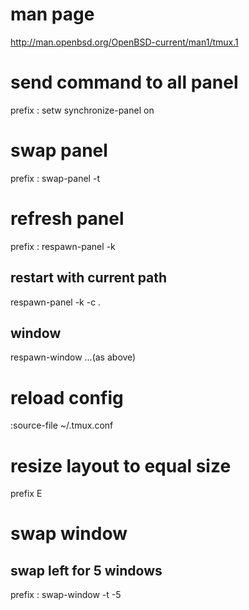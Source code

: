 # man page
http://man.openbsd.org/OpenBSD-current/man1/tmux.1

# send command to all panel
prefix :
setw synchronize-panel on

# swap panel
prefix :
swap-panel -t <target-panel-num>

# refresh panel
prefix :
respawn-panel -k
## restart with current path
respawn-panel -k -c .
## window
respawn-window ...(as above)

# reload config
:source-file ~/.tmux.conf

# resize layout to equal size
prefix E

# swap window
## swap left for 5 windows
prefix :
swap-window -t -5
